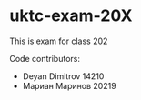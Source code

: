 # uktc-exam-20X

This is exam for class 202

Code contributors:
- Deyan Dimitrov 14210
- Мариан Маринов 20219